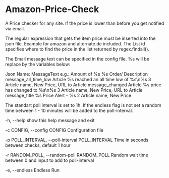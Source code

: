 # Amazon-Price-Check

A Price checker for any site. If the price is lower than before you get notified via email.

The regular expression that gets the item price must be inserted into the json file. Example for amazon and alternate.de included.
The List id specifies where to find the price in the list returned by regex.findall().

The Email message text can be specified in the config file. %s will be replace by the variables below:

Json Name:                    MessageText e.g.:                         Amount of %s              %s Order/ Description
message_all_time_low Article  %s reached an all time low of %s\n%s      3                         Article name, New Price, URL to Article
message_changed Article       %s price has changed to %s\n%s            3                         Article name, New Price, URL to Article
message_title                 %s Price Alert - %s                       2                         Article name, New Price

The standart poll interval is set to 1h. If the endless flag is not set a random time between 1 - 10 minutes will be added to the poll-interval.

  -h, --help            								show this help message and exit

  -c CONFIG, --config CONFIG							Configuration file

  -p POLL_INTERVAL, --poll-interval POLL_INTERVAL		Time in seconds between checks, default 1 hour

  -r RANDOM_POLL, --random-poll RANDOM_POLL				Random wait time between 0 and input to add to poll-interval

  -e, --endless         								Endless Run
